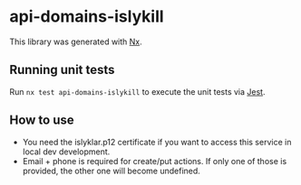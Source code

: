 <!-- gitbook-ignore -->

# api-domains-islykill

This library was generated with [Nx](https://nx.dev).

## Running unit tests

Run `nx test api-domains-islykill` to execute the unit tests via [Jest](https://jestjs.io).

## How to use

- You need the islyklar.p12 certificate if you want to access this service in local dev development.
- Email + phone is required for create/put actions. If only one of those is provided, the other one will become undefined.
